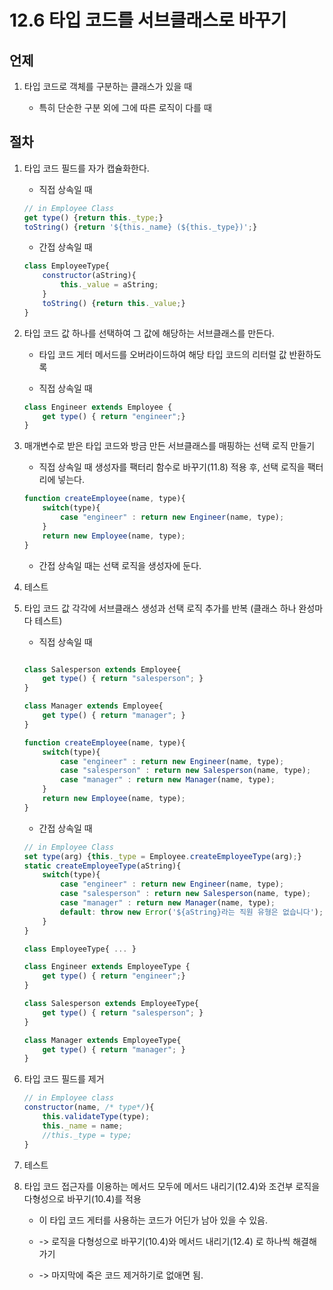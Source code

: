 # 12.6 타입 코드를 서브클래스로 바꾸기

## 언제

1. 타입 코드로 객체를 구분하는 클래스가 있을 때

    - 특히 단순한 구분 외에 그에 따른 로직이 다를 때

## 절차

1. 타입 코드 필드를 자가 캡슐화한다.

    - 직접 상속일 때

    ```javascript
    // in Employee Class
    get type() {return this._type;}
    toString() {return '${this._name} (${this._type})';}
    ```

    - 간접 상속일 때

    ```javascript
    class EmployeeType{
        constructor(aString){
            this._value = aString;
        }
        toString() {return this._value;}
    }
    ```

2. 타입 코드 값 하나를 선택하여 그 값에 해당하는 서브클래스를 만든다.

    - 타입 코드 게터 메서드를 오버라이드하여 해당 타입 코드의 리터럴 값 반환하도록

    - 직접 상속일 때

    ```javascript
    class Engineer extends Employee {
        get type() { return "engineer";}
    }
    ```

3. 매개변수로 받은 타입 코드와 방금 만든 서브클래스를 매핑하는 선택 로직 만들기

    - 직접 상속일 때 생성자를 팩터리 함수로 바꾸기(11.8) 적용 후, 선택 로직을 팩터리에 넣는다.

    ```javascript
    function createEmployee(name, type){
        switch(type){
            case "engineer" : return new Engineer(name, type);
        }
        return new Employee(name, type);
    }
    ```

    - 간접 상속일 때는 선택 로직을 생성자에 둔다.

4. 테스트

5. 타입 코드 값 각각에 서브클래스 생성과 선택 로직 추가를 반복 (클래스 하나 완성마다 테스트)

    - 직접 상속일 때

    ```javascript

    class Salesperson extends Employee{
        get type() { return "salesperson"; }
    }

    class Manager extends Employee{
        get type() { return "manager"; }
    }

    function createEmployee(name, type){
        switch(type){
            case "engineer" : return new Engineer(name, type);
            case "salesperson" : return new Salesperson(name, type);
            case "manager" : return new Manager(name, type);
        }
        return new Employee(name, type);
    }
    ```

    - 간접 상속일 때

    ```javascript
    // in Employee Class
    set type(arg) {this._type = Employee.createEmployeeType(arg);}
    static createEmployeeType(aString){
        switch(type){
            case "engineer" : return new Engineer(name, type);
            case "salesperson" : return new Salesperson(name, type);
            case "manager" : return new Manager(name, type);
            default: throw new Error('${aString}라는 직원 유형은 없습니다');
        }
    }

    class EmployeeType{ ... }

    class Engineer extends EmployeeType {
        get type() { return "engineer";}
    }

    class Salesperson extends EmployeeType{
        get type() { return "salesperson"; }
    }

    class Manager extends EmployeeType{
        get type() { return "manager"; }
    }
    ```

6. 타입 코드 필드를 제거

    ```javascript
    // in Employee class
    constructor(name, /* type*/){
        this.validateType(type);
        this._name = name;
        //this._type = type;
    }
    ```

7.  테스트

8. 타입 코드 접근자를 이용하는 메서드 모두에 메서드 내리기(12.4)와 조건부 로직을 다형성으로 바꾸기(10.4)를 적용

    - 이 타입 코드 게터를 사용하는 코드가 어딘가 남아 있을 수 있음.

    - -> 로직을 다형성으로 바꾸기(10.4)와 메서드 내리기(12.4) 로 하나씩 해결해가기

    - -> 마지막에 죽은 코드 제거하기로 없애면 됨.
